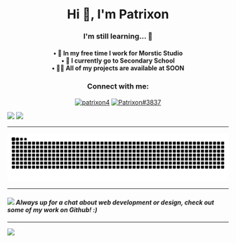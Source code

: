 <!-- ![logo](https://github.com/INFIINITY/INFIINITY/blob/main/image.png) -->
<h1 align="center">Hi 👋, I'm Patrixon</h1>
<h3 align="center">I'm still learning... 🧢</h3>

<!-- <img align="right" alt="coding" width="400" src="https://media.tenor.com/GfSX-u7VGM4AAAAC/coding.gif"> -->

<!-- <p align="left"> <img src="https://komarev.com/ghpvc/?username=infiinity&label=Profile%20views&color=0e75b6&style=flat" alt="infiinity" /> </p> -->

<h4 align="center"> • 🔭 In my free time I work for <b>Morstic Studio</b><br>
  • 🏫 I currently go to <b>Secondary School</b><br>
  • 👨‍💻 All of my projects are available at <b>SOON</b>
  </h6>



<h3 align="center">Connect with me:</h3>
<p align="center">
<a href="https://twitter.com/patrixon4" target="blank"><img align="center" src="https://raw.githubusercontent.com/rahuldkjain/github-profile-readme-generator/master/src/images/icons/Social/twitter.svg" alt="patrixon4" height="30" width="40" /></a>
<a href="https://discord.gg/Patrixon#3837" target="blank"><img align="center" src="https://raw.githubusercontent.com/rahuldkjain/github-profile-readme-generator/master/src/images/icons/Social/discord.svg" alt="Patrixon#3837" height="30" width="40" /></a>
</p>

![](https://github-readme-stats.vercel.app/api?username=infiinity&theme=dracula&hide_border=true&show_icons=true&include_all_commits=true&count_private=true)
![](https://github-readme-stats.vercel.app/api/top-langs/?username=infiinity&langs_count=10&theme=dracula&hide_border=true&include_all_commits=true&count_private=true&layout=compact)

---  

![Snake animation](https://github.com/s-shemmee/s-shemmee/blob/output/github-contribution-grid-snake.svg)

---
#### <img src="https://media.giphy.com/media/lGhBlBMIN2XsEteTN3/giphy.gif" width="60"> <em><b>Always up for a chat about web development or design, check out some of my work on Github!</b> :)</em>
---
![](https://komarev.com/ghpvc/?username=infiinity&color=blueviolet)
